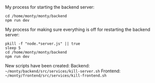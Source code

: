 
My process for starting the backend server:
```
cd /home/monty/monty/backend
npm run dev
```

My process for making sure everything is off for restarting the backend server:
 ```
pkill -f "node.*server.js" || true
sleep 5
cd /home/monty/monty/backend
npm run dev
```

New scripts have been created:
Backend: `~/monty/backend/src/services/kill-server.sh`
Frontend: `~/monty/frontend/src/services/kill-frontend.sh`
